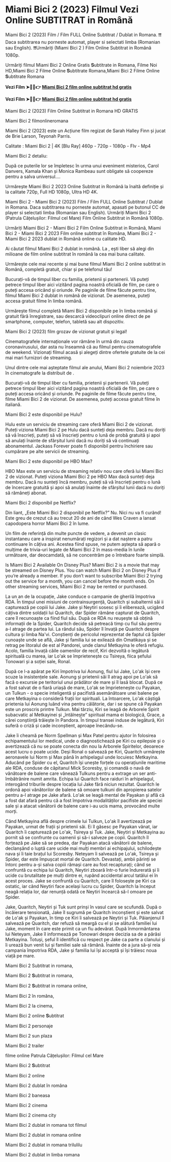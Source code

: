 # Miami Bici 2 (2023) Filmul Vezi Online SUBTITRAT in Română

Miami Bici 2 (2023) Film / Film FULL Online Subtitrat / Dublat in Romana. ❗❗️️ Daca subtitrarea nu porneste automat, player si selectati limba (Romanian sau English). ❗❗️️Urmăriți (Miami Bici 2 ) Film Online Subtitrat in Română 1080p.

Urmăriți filmul Miami Bici 2 Online Gratis 𝐒ubtitrate in Romana, Filme Noi HD,Miami Bici 2 Filme Online 𝐒ubtitrate Romana,Miami Bici 2 Filme Online 𝐒ubtitrate Romana

**Vezi Film ➤🔴✅👉 [Miami Bici 2 film online subtitrat hd gratis](https://box-locker.org/ro/1166603/miami-bici-2.html)**

**Vezi Film ➤🔴✅👉 [Miami Bici 2 film online subtitrat hd gratis](https://box-locker.org/ro/1166603/miami-bici-2.html)**

Miami Bici 2 (2023) Film Online Subtitrat in Romana HD GRATIS

Miami Bici 2 filmonlineromana

Miami Bici 2 (2023) este un Acțiune film regizat de Sarah Halley Finn și jucat de Brie Larson, Teyonah Parris.

Calitate : Miami Bici 2 | 4K [Blu Ray] 460p - 720p - 1080p - Flv - Mp4

Miami Bici 2 detaliu:

După ce puterile lor se împletesc în urma unui eveniment misterios, Carol Danvers, Kamala Khan și Monica Rambeau sunt obligate să coopereze pentru a salva universul....

Urmărește Miami Bici 2 2023 Online Subtitrat in Română la înaltă definiție și la calitate 720p, Full HD 1080p, Ultra HD 4K.

Miami Bici 2 - Miami Bici 2 (2023) Film / Film FULL Online Subtitrat / Dublat in Romana. Daca subtitrarea nu porneste automat, apasati pe butonul CC de player si selectati limba (Romanian sau English). Urmăriți Miami Bici 2 (Patrula Cățelușilor: Filmul cel Mare) Film Online Subtitrat in Română 1080p.

Urmăriți Miami Bici 2 - Miami Bici 2 Film Online Subtitrat in Română, Miami Bici 2 - Miami Bici 2 2023 Film online subtitrat în Româna, Miami Bici 2 - Miami Bici 2 2023 dublat in Română online cu calitate HD.

Ai căutat filmul Miami Bici 2 dublat in română. La , ești liber să alegi din milioane de film online subtitrat în română la cea mai buna calitate.

Urmărește cele mai recente și mai bune filmul Miami Bici 2 online subtitrat in Română, completă gratuit, chiar și pe telefonul tău!

Bucurați-vă de timpul liber cu familia, prietenii și partenerii. Vă puteți petrece timpul liber aici vizitând pagina noastră oficială de film, pe care o puteți accesa oricând și oriunde. Pe paginile de filme făcute pentru tine, filmul Miami Bici 2 dublat in română de vizionat. De asemenea, puteți accesa gratuit filme în limba română.

Urmărește filmul completă Miami Bici 2 disponibile pe în limba română și gratuit fără înregistrare, sau descarcă videoclipuri online direct de pe smartphone, computer, telefon, tabletă sau alt dispozitiv.

Miami Bici 2 (2023) film grozav de vizionat gratuit și legal!

Cinematografele internaționale vor rămâne în urmă din cauza coronavirusului, dar asta nu înseamnă că au filmul pentru cinematografele de weekend. Vizionați filmul acasă și alegeți dintre ofertele gratuite de la cei mai mari furnizori de streaming.

Unul dintre cele mai așteptate filmul ale anului, Miami Bici 2 noiembrie 2023 în cinematografe la distribuit de .

Bucurați-vă de timpul liber cu familia, prietenii și partenerii. Vă puteți petrece timpul liber aici vizitând pagina noastră oficială de film, pe care o puteți accesa oricând și oriunde. Pe paginile de filme făcute pentru tine, filme Miami Bici 2 de vizionat. De asemenea, puteți accesa gratuit filme în italiană.

Miami Bici 2 este disponibil pe Hulu?

Hulu este un serviciu de streaming care oferă Miami Bici 2 de vizionat. Puteți viziona Miami Bici 2 pe Hulu dacă sunteți deja membru. Dacă nu doriți să vă înscrieți, puteți să vă înscrieți pentru o lună de probă gratuită și apoi să anulați înainte de sfârșitul lunii dacă nu doriți să vă continuați abonamentul. Jackass Forever poate fi disponibil pentru închiriere sau cumpărare pe alte servicii de streaming.

Miami Bici 2 este disponibil pe HBO Max?

HBO Max este un serviciu de streaming relativ nou care oferă lui Miami Bici 2 de vizionat. Puteți viziona Miami Bici 2 pe HBO Max dacă sunteți deja membru. Dacă nu sunteți încă membru, puteți să vă înscrieți pentru o lună de încercare gratuită și apoi să anulați înainte de sfârșitul lunii dacă nu doriți să rămâneți abonat.

Miami Bici 2 disponibil pe Netflix?

Din liant, „Este Miami Bici 2 disponibil pe Netflix?” Nu. Nici nu va fi curând! Este greu de crezut că au trecut 20 de ani de când Wes Craven a lansat capodopera horror Miami Bici 2 în lume.

Un film de referință din multe puncte de vedere, a devenit un clasic instantaneu care a inspirat nenumărați regizori și a dat naștere a patru continuare în câțiva ani. Acestea fiind spuse, ne putem aștepta să apară o mulțime de trivia-uri legate de Miami Bici 2 în mass-media în lunile următoare, dar deocamdată, să ne concentrăm pe o întrebare foarte simplă.

Is Miami Bici 2 Available On Disney Plus? Miami Bici 2 is a movie that may be streamed on Disney Plus. You can watch Miami Bici 2 on Disney Plus if you’re already a member. If you don’t want to subscribe Miami Bici 2 trying out the service for a month, you can cancel before the month ends. On other streaming services, Miami Bici 2 may be rented or purchased.

La un an de la ocupație, Jake conduce o campanie de gherilă împotriva RDA. În timpul unei misiuni de contrainsurgență, Quaritch și subalternii săi ii capturează pe copiii lui Jake. Jake și Neytiri sosesc și îi eliberează, ucigând câțiva dintre soldații lui Quaritch, dar Spider rămâne capturat de Quaritch, care îl recunoaște ca fiind fiul său. După ce RDA nu reușește să obțină informații de la Spider, Quaritch decide să petreacă timp cu fiul său pentru a-l atrage de partea lui. La rândul său, Spider îl învață pe Quaritch despre cultura și limba Na'vi. Conștienți de pericolul reprezentat de faptul că Spider cunoaște unde se află, Jake și familia lui se exilează din Omatikaya și se retrag pe litoralul de est al Pandorei, unde clanul Metkayina le oferă refugiu. Acolo, familia învață căile oamenilor de recif, Kiri dezvoltă o legătură spirituală cu marea, iar Lo'ak se împrietenește cu Tsireya, fiica șefului Tonowari și a soției sale, Ronal.

După ce l-a apărat pe Kiri împotriva lui Aonung, fiul lui Jake, Lo'ak își cere scuze la insistențele sale. Aonung și prietenii săi îl atrag apoi pe Lo'ak să facă o excursie pe teritoriul unui prădător de mare și îl lasă blocat. După ce a fost salvat de o fiară uriașă de mare, Lo'ak se împrietenește cu Payakan, un Tulkun - o specie inteligentă și pacifistă asemănătoare unei balene pe care Metkayina o consideră frații lor spirituali. La întoarcere, Lo'ak câștigă prietenia lui Aonung luând vina pentru călătorie, dar i se spune că Payakan este un proscris printre Tulkun. Mai târziu, Kiri se leagă de Arborele Spirit subacvatic al Metkayinei și „întâlnește” spiritual mama ei biologică, Grace, a cărei conștiință trăiește în Pandora. În timpul transei induse de legătură, Kiri suferă o criză și cade inconștient, aproape înecându-se.

Jake îi cheamă pe Norm Spellman și Max Patel pentru ajutor în folosirea echipamentului lor medical, unde o diagnostichează pe Kiri cu epilepsie și o avertizează că nu se poate conecta din nou la Arborele Spiritelor, deoarece acest lucru o poate ucide. Deși Ronal o salvează pe Kiri, Quaritch urmărește aeronavele lui Norm și Max până în arhipelagul unde locuiesc Metkayina. Aducând pe Spider cu el, Quaritch își unește forțele cu operațiunile maritime ale RDA, conduse de căpitanul Mick Scoresby, și comandă o navă de vânătoare de balene care vânează Tulkuns pentru a extrage un ser anti-îmbătrânire numit amrita. Echipa lui Quaritch face raiduri în arhipelagul, interogând triburile despre locația lui Jake fără niciun rezultat. Quaritch le ordonă apoi vânătorilor de balene să omoare tulkuni din apropierea satelor pentru a-l atrage pe Jake afară. Lo'ak se leagă mental de Payakan și află că a fost dat afară pentru că a fost împotriva modalităților pacifiste ale speciei sale și a atacat vânătorii de balene care i-au ucis mama, provocând multe morți.

Când Metkayina află despre crimele lui Tulkun, Lo'ak îl avertizează pe Payakan, urmat de frații și prietenii săi. Ei îl găsesc pe Payakan vânat, iar Quaritch îi capturează pe Lo'ak, Tsireya și Tuk. Jake, Neytiri și Metkayina au pornit să se confrunte cu oamenii și să-i salveze pe copii. Quaritch îl forțează pe Jake să se predea, dar Payakan atacă vânătorii de balene, declanșând o luptă care ucide mai mulți membri ai echipajului, schilodește nava și îi taie brațul lui Scoresby. Neteyam îi salvează pe Lo'ak, Tsireya și Spider, dar este împușcat mortal de Quaritch. Devastați, ambii părinți se întorc pentru a-și salva copiii rămași care au fost recapturați; când se confruntă cu echipa lui Quaritch, Neytiri zboară într-o furie îndurerată și îi ucide cu brutalitate pe mulți dintre ei, rupând accidental arcul tatălui ei în acest proces. Jake se confruntă cu Quaritch, care îl folosește pe Kiri ca ostatic, iar când Neytiri face același lucru cu Spider, Quaritch la început neagă relația lor, dar renunță odată ce Neytiri încearcă să-l omoare pe Spider.

Jake, Quaritch, Neytiri și Tuk sunt prinși în vasul care se scufundă. După o încăierare tensionată, Jake îl sugrumă pe Quaritch inconștient și este salvat de Lo'ak și Payakan, în timp ce Kiri îi salvează pe Neytiri și Tuk. Păianjenul îl salvează pe Quaritch, dar refuză să meargă cu el și se alătură familiei lui Jake, moment în care este primit ca un fiu adevărat. După înmormântarea lui Neteyam, Jake îl informează pe Tonowari despre decizia sa de a părăsi Metkayina. Totuși, șeful îl identifică cu respect pe Jake ca parte a clanului și îi urează bun venit lui și familiei sale să rămână. Înainte de a jura să-și reia campania împotriva RDA, Jake și familia lui își acceptă și își trăiesc noua viață pe mare.

Miami Bici 2 Subtitrat in romana,

Miami Bici 2 𝐒ubtitrat in romana,

Miami Bici 2 𝐒ubtitrat in romana online,

Miami Bici 2 în româna,

Miami Bici 2 la cinema,

Miami Bici 2 online 𝐒ubtitrat

Miami Bici 2 personaje

Miami Bici 2 sun plaza

Miami Bici 2 trailer

filme online Patrula Cățelușilor: Filmul cel Mare

Miami Bici 2 𝐒ubtitrat

Miami Bici 2 online

Miami Bici 2 dublat în româna

Miami Bici 2 baneasa

Miami Bici 2 cinema

Miami Bici 2 cinema city

Miami Bici 2 dublat in romana tot filmul

Miami Bici 2 dublat in romana online

Miami Bici 2 dublat in romana trilulilu

Miami Bici 2 dublat in limba romana

